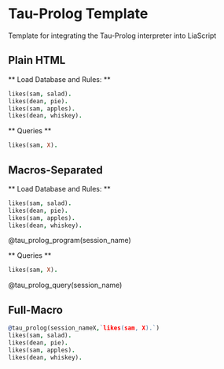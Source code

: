 <!--

author:   Andre Dietrich
email:    dietrich@ivs.cs.uni-magdeburg.de
version:  1.0.0
language: en_US
narrator: US English Female

script:   https://rawcdn.githack.com/liaScript/tau-prolog_template/master/js/tau-prolog.min.js

@tau_prolog_program
<script>
    window['@0'] = pl.create();
    var c = window['@0'].consult(`{X}`);
    if( c !== true )
        'error parsing program: ' + c.args[0]
    else
        "database loaded";
</script>
@end

@tau_prolog_query
<script>
    var q = window['@0'].query(`{X}`);
    if( q !== true ) {
        'error parsing query: ' + q.args[0]
    }
    else {
        var rslt = "";
        var c = true;
        var callback = function(answer) {
            if(answer == false)
                c = false;
            else
                rslt += pl.format_answer( answer ) + "<br>";
        };
        while(c)
            window['@0'].answer(callback);
        rslt;
    }
</script>
@end


@tau_prolog
```prolog
@2
```
@tau_prolog_program(@0)


```prolog
@1
```
@tau_prolog_query(@0)
@end

-->

# Tau-Prolog Template

Template for integrating the Tau-Prolog interpreter into LiaScript


## Plain HTML

** Load Database and Rules: **

```prolog
likes(sam, salad).
likes(dean, pie).
likes(sam, apples).
likes(dean, whiskey).
```
<script>
    window['session'] = pl.create();
    var c = window['session'].consult(`{X}`);

    if( c !== true ) {
        'error parsing program: ' + c.args[0]
    }
    else {
        "database loaded";
    }
</script>

** Queries **

```prolog
likes(sam, X).
```
<script>
    var q = window['session'].query(`{X}`);

    if( q !== true ) {
        'error parsing query: ' + q.args[0]
    }
    else {
        var rslt = "";
        var c = true;

        var callback = function(answer) {
            if(answer == false) {
                c = false;
            } else {
                rslt += pl.format_answer( answer ) + "<br>";
            }
        };

        while(c) {
            window['session'].answer(callback);
        }
        rslt;
    }
</script>


## Macros-Separated

** Load Database and Rules: **

```prolog
likes(sam, salad).
likes(dean, pie).
likes(sam, apples).
likes(dean, whiskey).
```
@tau_prolog_program(session_name)

** Queries **

```prolog
likes(sam, X).
```
@tau_prolog_query(session_name)


## Full-Macro

```prolog
@tau_prolog(session_nameX,`likes(sam, X).`)
likes(sam, salad).
likes(dean, pie).
likes(sam, apples).
likes(dean, whiskey).
```

